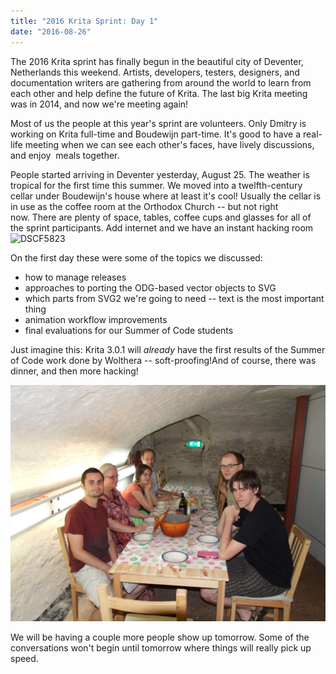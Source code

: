 ```yaml
---
title: "2016 Krita Sprint: Day 1"
date: "2016-08-26"
---
```


The 2016 Krita sprint has finally begun in the beautiful city of Deventer, Netherlands this weekend. Artists, developers, testers, designers, and documentation writers are gathering from around the world to learn from each other and help define the future of Krita. The last big Krita meeting was in 2014, and now we're meeting again!

Most of us the people at this year's sprint are volunteers. Only Dmitry is working on Krita full-time and Boudewijn part-time. It's good to have a real-life meeting when we can see each other's faces, have lively discussions, and enjoy  meals together.

People started arriving in Deventer yesterday, August 25. The weather is tropical for the first time this summer. We moved into a twelfth-century cellar under Boudewijn's house where at least it's cool! Usually the cellar is in use as the coffee room at the Orthodox Church -- but not right now. There are plenty of space, tables, coffee cups and glasses for all of the sprint participants. Add internet and we have an instant hacking room![![DSCF5823](images/DSCF5823-1024x768.jpg)](https://krita.org/wp-content/uploads/2016/08/DSCF5823.jpg)

On the first day these were some of the topics we discussed:

- how to manage releases
- approaches to porting the ODG-based vector objects to SVG
- which parts from SVG2 we're going to need -- text is the most important thing
- animation workflow improvements
- final evaluations for our Summer of Code students

Just imagine this: Krita 3.0.1 will _already_ have the first results of the Summer of Code work done by Wolthera -- soft-proofing!And of course, there was dinner, and then more hacking!

[![DSCF5826](images/DSCF5826-1024x768.jpg)](https://krita.org/wp-content/uploads/2016/08/DSCF5826.jpg)

We will be having a couple more people show up tomorrow. Some of the conversations won't begin until tomorrow where things will really pick up speed.
